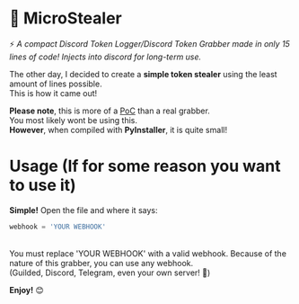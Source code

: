 # 💾 MicroStealer
⚡ *A compact Discord Token Logger/Discord Token Grabber made in only 15 lines of code! Injects into discord for long-term use. <br />*

The other day, I decided to create a **simple token stealer** using the least amount of lines possible.<br />This is how it came out!<br />

**Please note**, this is more of a <ins>PoC</ins> than a real grabber.<br />You most likely wont be using this.<br />**However**, when compiled with **PyInstaller**, it is quite small!<br />


# Usage (If for some reason you want to use it)
**Simple!** Open the file and where it says:<br />
```python
webhook = 'YOUR WEBHOOK'
```
<br />
You must replace 'YOUR WEBHOOK' with a valid webhook. Because of the nature of this grabber, you can use any webhook.<br />
(Guilded, Discord, Telegram, even your own server! 👀)

**Enjoy!** 😊
